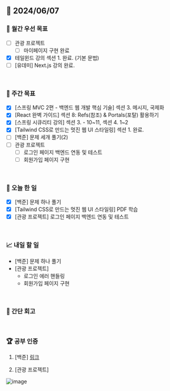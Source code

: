 ## 📅 2024/06/07

### 🚀 월간 우선 목표

- [ ] 관광 프로젝트
  - [ ] 마이페이지 구현 완료
- [x] 테일윈드 강의 섹션 1. 완료. (기본 문법)
- [ ] [유데미] Next.js 강의 완료.

<br />

### 👏 주간 목표

- [x] [스프링 MVC 2편 - 백엔드 웹 개발 핵심 기술] 섹션 3. 메시지, 국제화
- [x] [React 완벽 가이드] 섹션 8: Refs(참조) & Portals(포탈) 활용하기
- [x] [스프링 시큐리티 강의] 섹션 3. - 10~11, 섹션 4. 1~2
- [x] [Tailwind CSS로 만드는 멋진 웹 UI 스타일링] 섹션 1. 완료.
- [ ] [백준] 문제 세개 풀기(2)
- [ ] 관광 프로젝트
  - [ ] 로그인 페이지 백엔드 연동 및 테스트
  - [ ] 회원가입 페이지 구현

<br />

### 💯 오늘 한 일

- [x] [백준] 문제 하나 풀기
- [x] [Tailwind CSS로 만드는 멋진 웹 UI 스타일링] PDF 학습
- [x] [관광 프로젝트] 로그인 페이지 백엔드 연동 및 테스트

<br />

### 📈 내일 할 일

- [백준] 문제 하나 풀기
- [관광 프로젝트]
  - 로그인 에러 핸들링
  - 회원가입 페이지 구현

<br />

### 🤔 간단 회고

<br />

### 🏆 공부 인증

1. [백준]
   [링크](https://github.com/suld2495/fridaycoffee/tree/main/%EB%B0%B1%EC%A4%80/Silver/11660.%E2%80%85%EA%B5%AC%EA%B0%84%E2%80%85%ED%95%A9%E2%80%85%EA%B5%AC%ED%95%98%EA%B8%B0%E2%80%855)

2. [관광 프로젝트]

![image](https://github.com/suld2495/TIL/assets/42727909/76807a75-edea-4213-9c41-e837e26c5ae7)

